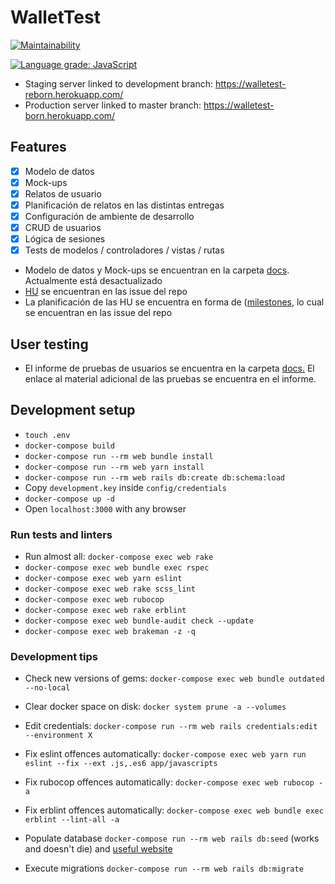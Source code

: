 # WalletTest

[![Maintainability](https://api.codeclimate.com/v1/badges/66750ac440765b28d8df/maintainability)](https://codeclimate.com/github/FarDust/WalletTest/maintainability)

[![Language grade: JavaScript](https://img.shields.io/lgtm/grade/javascript/g/FarDust/WalletTest.svg?logo=lgtm&logoWidth=18)](https://lgtm.com/projects/g/FarDust/WalletTest/context:javascript)

- Staging server linked to development branch: https://walletest-reborn.herokuapp.com/
- Production server linked to master branch: https://walletest-born.herokuapp.com/

## Features

- [X] Modelo de datos
- [X] Mock-ups
- [X] Relatos de usuario
- [X] Planificación de relatos en las distintas entregas
- [X] Configuración de ambiente de desarrollo
- [X] CRUD de usuarios
- [X] Lógica de sesiones
- [X] Tests de modelos / controladores / vistas / rutas

+ Modelo de datos y Mock-ups se encuentran en la carpeta [docs](https://github.com/IIC3745-2020-2/grupo02/tree/master/docs). Actualmente está desactualizado
+ [HU](https://github.com/IIC3745-2020-2/grupo02/issues) se encuentran en las issue del repo 
+ La planificación de las HU se encuentra en forma de ([milestones](https://github.com/IIC3745-2020-2/grupo02/milestones), lo cual se encuentran en las issue del repo 

## User testing

+ El informe de pruebas de usuarios se encuentra en la carpeta [docs.](https://github.com/IIC3745-2020-2/grupo02/tree/master/docs) El enlace al material adicional de las pruebas se encuentra en el informe.

## Development setup

* `touch .env`
* `docker-compose build`
* `docker-compose run --rm web bundle install`
* `docker-compose run --rm web yarn install`
* `docker-compose run --rm web rails db:create db:schema:load`
* Copy `development.key` inside `config/credentials`
* `docker-compose up -d`
* Open `localhost:3000` with any browser

### Run tests and linters

* Run almost all: `docker-compose exec web rake`
* `docker-compose exec web bundle exec rspec`
* `docker-compose exec web yarn eslint`
* `docker-compose exec web rake scss_lint`
* `docker-compose exec web rubocop`
* `docker-compose exec web rake erblint`
* `docker-compose exec web bundle-audit check --update`
* `docker-compose exec web brakeman -z -q`

### Development tips

* Check new versions of gems: `docker-compose exec web bundle outdated --no-local`
* Clear docker space on disk: `docker system prune -a --volumes`
* Edit credentials: `docker-compose run --rm web rails credentials:edit --environment X`
* Fix eslint offences automatically: `docker-compose exec web yarn run eslint --fix --ext .js,.es6 app/javascripts`
* Fix rubocop offences automatically: `docker-compose exec web rubocop -a`
* Fix erblint offences automatically: `docker-compose exec web bundle exec erblint --lint-all -a`

* Populate database `docker-compose run --rm web rails db:seed` (works and doesn't die) and [useful website](https://makeitrealcamp.gitbook.io/ruby-on-rails-5/seeds)
* Execute migrations `docker-compose run --rm web rails db:migrate`